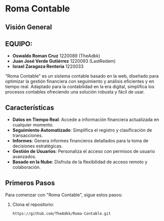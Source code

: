 # Roma Contable

## Visión General

## EQUIPO:
- **Oswaldo Roman Cruz**            1220089   (TheAdkk)
- **Juan José Verde Gutiérrez**     1220093   (LastRedem)
- **Israel Zaragoza Renteria**      1220033

"Roma Contable" es un sistema contable basado en la web, diseñado para optimizar la gestión financiera con seguimiento y análisis eficientes y en tiempo real. Adaptado para la contabilidad en la era digital, simplifica los procesos contables ofreciendo una solución robusta y fácil de usar.

## Características

- **Datos en Tiempo Real**: Accede a información financiera actualizada en cualquier momento.
- **Seguimiento Automatizado**: Simplifica el registro y clasificación de transacciones.
- **Informes**: Genera informes financieros detallados para la toma de decisiones estratégicas.
- **Gestión de Usuarios**: Personaliza el acceso con permisos de usuario avanzados.
- **Basado en la Nube**: Disfruta de la flexibilidad de acceso remoto y colaboración.

## Primeros Pasos

Para comenzar con "Roma Contable", sigue estos pasos:

1. Clona el repositorio:
   ```sh
   https://github.com/TheAdkk/Roma-Contable.git
